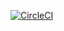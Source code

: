 
[![CircleCI](https://circleci.com/gh/jadewale/PlateSearch.svg?style=svg)](https://circleci.com/gh/jadewale/PlateSearch)
